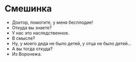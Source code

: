 # Cмешинка

- Доктор, помогите, у меня бесплодие!
- Откуда вы знаете?
- У нас это наследственное.
- В смысле?
- Ну, у моего деда не было детей, у отца не было детей...
- А вы тогда откуда?
- Из Воронежа.
